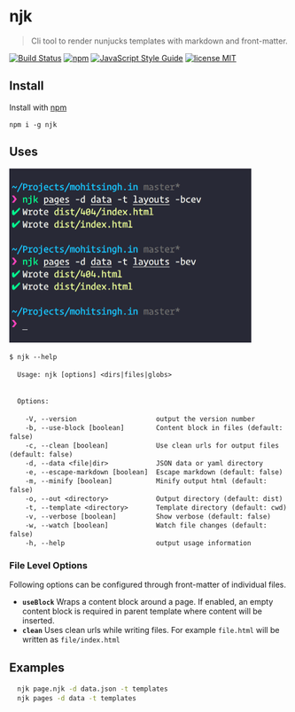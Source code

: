 # njk

> Cli tool to render nunjucks templates with markdown and front-matter.

[![Build Status](https://travis-ci.org/mohitsinghs/njk.svg)](https://travis-ci.org/mohitsinghs/njk)
[![npm](https://badge.fury.io/js/njk.svg)](http://badge.fury.io/js/njk)
[![JavaScript Style Guide](https://img.shields.io/badge/code_style-standard-brightgreen.svg)](https://standardjs.com)
[![license MIT](https://img.shields.io/badge/license-MIT-brightgreen.svg)](https://github.com/mohitsinghs/njk/blob/master/LICENSE)

## Install

Install with [npm](https://npm.im/njk)

```console
npm i -g njk
```

## Uses

<img src="media/screenshot.png" width="437">

```console
$ njk --help

  Usage: njk [options] <dirs|files|globs>


  Options:

    -V, --version                    output the version number
    -b, --use-block [boolean]        Content block in files (default: false)
    -c, --clean [boolean]            Use clean urls for output files (default: false)
    -d, --data <file|dir>            JSON data or yaml directory
    -e, --escape-markdown [boolean]  Escape markdown (default: false)
    -m, --minify [boolean]           Minify output html (default: false)
    -o, --out <directory>            Output directory (default: dist)
    -t, --template <directory>       Template directory (default: cwd)
    -v, --verbose [boolean]          Show verbose (default: false)
    -w, --watch [boolean]            Watch file changes (default: false)
    -h, --help                       output usage information
```

### File Level Options
Following options can be configured through front-matter of individual files.
 - __`useBlock`__ Wraps a content block around a page. If enabled, an empty content block is required in parent template where content will be inserted.
 - __`clean`__ Uses clean urls while writing files. For example `file.html` will be written as `file/index.html`

## Examples
```sh
  njk page.njk -d data.json -t templates
  njk pages -d data -t templates
```
